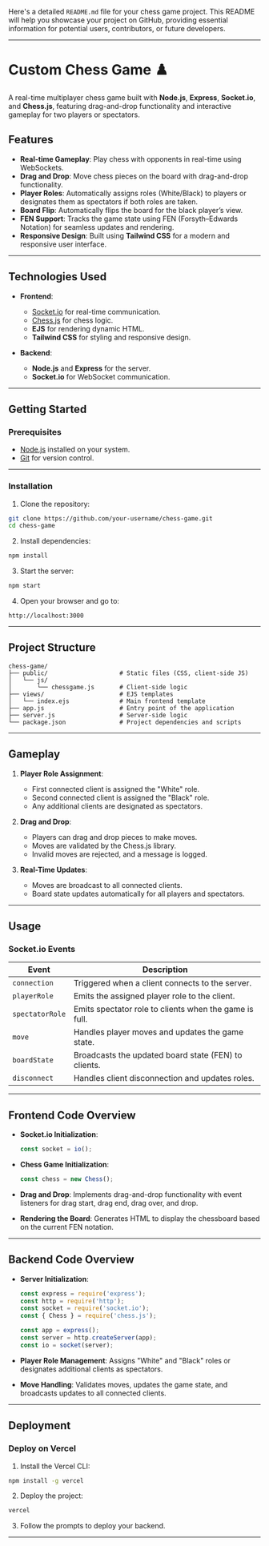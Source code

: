 Here's a detailed `README.md` file for your chess game project. This README will help you showcase your project on GitHub, providing essential information for potential users, contributors, or future developers.

---

# **Custom Chess Game** ♟️

A real-time multiplayer chess game built with **Node.js**, **Express**, **Socket.io**, and **Chess.js**, featuring drag-and-drop functionality and interactive gameplay for two players or spectators.

## **Features**
- **Real-time Gameplay**: Play chess with opponents in real-time using WebSockets.
- **Drag and Drop**: Move chess pieces on the board with drag-and-drop functionality.
- **Player Roles**: Automatically assigns roles (White/Black) to players or designates them as spectators if both roles are taken.
- **Board Flip**: Automatically flips the board for the black player’s view.
- **FEN Support**: Tracks the game state using FEN (Forsyth–Edwards Notation) for seamless updates and rendering.
- **Responsive Design**: Built using **Tailwind CSS** for a modern and responsive user interface.

---

## **Technologies Used**
- **Frontend**:
  - [Socket.io](https://socket.io/) for real-time communication.
  - [Chess.js](https://github.com/jhlywa/chess.js) for chess logic.
  - **EJS** for rendering dynamic HTML.
  - **Tailwind CSS** for styling and responsive design.

- **Backend**:
  - **Node.js** and **Express** for the server.
  - **Socket.io** for WebSocket communication.

---

## **Getting Started**

### **Prerequisites**
- [Node.js](https://nodejs.org/) installed on your system.
- [Git](https://git-scm.com/) for version control.

---

### **Installation**

1. Clone the repository:

```bash
git clone https://github.com/your-username/chess-game.git
cd chess-game
```

2. Install dependencies:

```bash
npm install
```

3. Start the server:

```bash
npm start
```

4. Open your browser and go to:

```
http://localhost:3000
```

---

## **Project Structure**
```
chess-game/
├── public/                    # Static files (CSS, client-side JS)
│   └── js/
│       └── chessgame.js       # Client-side logic
├── views/                     # EJS templates
│   └── index.ejs              # Main frontend template
├── app.js                     # Entry point of the application
├── server.js                  # Server-side logic
└── package.json               # Project dependencies and scripts
```

---

## **Gameplay**

1. **Player Role Assignment**:
   - First connected client is assigned the "White" role.
   - Second connected client is assigned the "Black" role.
   - Any additional clients are designated as spectators.

2. **Drag and Drop**:
   - Players can drag and drop pieces to make moves.
   - Moves are validated by the Chess.js library.
   - Invalid moves are rejected, and a message is logged.

3. **Real-Time Updates**:
   - Moves are broadcast to all connected clients.
   - Board state updates automatically for all players and spectators.

---

## **Usage**

### **Socket.io Events**

| Event            | Description                                          |
|------------------|------------------------------------------------------|
| `connection`     | Triggered when a client connects to the server.       |
| `playerRole`     | Emits the assigned player role to the client.         |
| `spectatorRole`  | Emits spectator role to clients when the game is full.|
| `move`           | Handles player moves and updates the game state.      |
| `boardState`     | Broadcasts the updated board state (FEN) to clients.  |
| `disconnect`     | Handles client disconnection and updates roles.       |

---

## **Frontend Code Overview**
- **Socket.io Initialization**:
  ```javascript
  const socket = io();
  ```

- **Chess Game Initialization**:
  ```javascript
  const chess = new Chess();
  ```

- **Drag and Drop**:
  Implements drag-and-drop functionality with event listeners for drag start, drag end, drag over, and drop.

- **Rendering the Board**:
  Generates HTML to display the chessboard based on the current FEN notation.

---

## **Backend Code Overview**
- **Server Initialization**:
  ```javascript
  const express = require('express');
  const http = require('http');
  const socket = require('socket.io');
  const { Chess } = require('chess.js');

  const app = express();
  const server = http.createServer(app);
  const io = socket(server);
  ```

- **Player Role Management**:
  Assigns "White" and "Black" roles or designates additional clients as spectators.

- **Move Handling**:
  Validates moves, updates the game state, and broadcasts updates to all connected clients.

---

## **Deployment**

### Deploy on Vercel

1. Install the Vercel CLI:
```bash
npm install -g vercel
```

2. Deploy the project:
```bash
vercel
```

3. Follow the prompts to deploy your backend.

---
